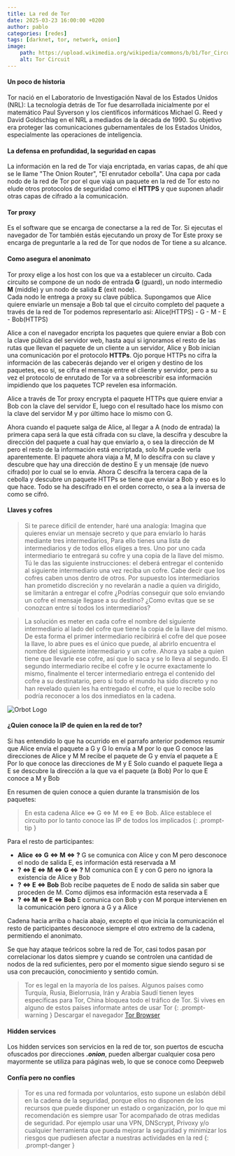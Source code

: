 ```yaml
---
title: La red de Tor 
date: 2025-03-23 16:00:00 +0200
author: pablo
categories: [redes]
tags: [darknet, tor, network, onion]     
image:
    path: https://upload.wikimedia.org/wikipedia/commons/b/b1/Tor_Circuit_Diagram.svg
    alt: Tor Circuit
---
```

#### Un poco de historia
Tor nació en el Laboratorio de Investigación Naval de los Estados Unidos (NRL): La tecnología detrás de Tor fue desarrollada inicialmente por el matemático Paul Syverson y los científicos informáticos Michael G. Reed y David Goldschlag en el NRL a mediados de la década de 1990. Su objetivo era proteger las comunicaciones gubernamentales de los Estados Unidos, especialmente las operaciones de inteligencia.

#### La defensa en profundidad, la seguridad en capas
La información en la red de Tor viaja encriptada, en varias capas, de ahí que se le llame "The Onion Router", "El enrutador cebolla".
Una capa por cada nodo de la red de Tor por el que viaja un paquete en la red de Tor esto no elude otros protocolos de seguridad como el **HTTPS** y que suponen añadir otras capas de cifrado a la comunicación. 
 
#### Tor proxy
Es el software que se encarga de conectarse a la red de Tor. Si ejecutas el navegador de Tor también estás ejecutando un proxy de Tor
Este proxy se encarga de preguntarle a la red de Tor que nodos de Tor tiene a su alcance.

#### Como asegura el anonimato
Tor proxy elige a los host con los que va a establecer un circuito. Cada circuito se compone de un nodo de entrada **G** (guard), un nodo intermedio **M** (middle) y un nodo de salida **E** (exit node).  
Cada nodo le entrega a proxy su clave pública. 
Supongamos que Alice quiere enviarle un mensaje a Bob tal que el circuito completo del paquete a través de la red de Tor podemos representarlo asi:
Alice(HTTPS) - G - M - E - Bob(HTTPS) 

Alice a con el navegador encripta los paquetes que quiere enviar a Bob con la clave pública del servidor web, hasta aquí si ignoramos el resto 
de las rutas que llevan el paquete de un cliente a un servidor, Alice y Bob inician una comunicación por el protocolo **HTTPs**. Ojo porque HTTPs 
no cifra la información de las cabecerás dejando ver el origen y destino de los paquetes, eso sí, se cifra el mensaje entre el cliente y servidor, pero a su vez el protocolo de enrutado de Tor va a sobreescribir esa información impidiendo que los paquetes TCP revelen esa información. 

Alice a través de Tor proxy encrypta el paquete HTTPs que quiere enviar a Bob con la clave del servidor E, luego con el resultado hace los mismo con la clave del servidor M y por último hace lo mismo con G.

Ahora cuando el paquete salga de Alice, al llegar a A (nodo de entrada) la primera capa será la que está cifrada con su clave, la descifra y descubre la dirección del paquete a cual hay que enviarlo a, o sea la dirección de M pero el resto de la información está encriptada, solo M puede verla aparentemente.
El paquete ahora viaja a M, M lo descifra con su clave y descubre que hay una dirección de destino E y un mensaje (de nuevo cifrado) por lo cual se lo envía. 
Ahora C descifra la tercera capa de la cebolla y descubre un paquete HTTPs se tiene que enviar a Bob y eso es lo que hace. 
Todo se ha descifrado en el orden correcto, o sea a la inversa de como se cifró.

#### Llaves y cofres
>Si te parece difícil de entender, haré una analogía: 
Imagina que quieres enviar un mensaje secreto y que para enviarlo lo harás mediante tres intermediarios,
Para ello tienes una lista de intermediarios y de todos ellos eliges a tres. 
Uno por uno cada intermediario te entregará su cofre y una copia de la llave del mismo.
Tú le das las siguiente instrucciones: el deberá entregar el contenido al siguiente intermediario una vez reciba un cofre.
Cabe decir que los cofres caben unos dentro de otros. 
Por supuesto los intermediarios han prometido discreción y no revelarán a nadie a quien va dirigido, se limitarán a entregar el cofre 
¿Podrías conseguir que solo enviando un cofre el mensaje llegase a su destino? ¿Como evitas que se se conozcan entre sí todos los intermediarios?

>La solución es meter en cada cofre el nombre del siguiente intermediario al lado del cofre que tiene la copia de la llave del mismo.
De esta forma el primer intermediario recibirirá el cofre del que posee la llave, lo abre pues es el único que puede, al abrirlo encuentra el nombre del siguiente intermediario y un cofre. Ahora ya sabe a quien tiene que llevarle ese cofre, así que lo saca y se lo lleva al segundo. El segundo intermediario recibe el cofre y le ocurre exactamente lo mismo, finalmente el tercer intermediario entrega el contenido del cofre a su destinatario, pero si todo el mundo ha sido discreto y no han revelado quien les ha entregado el cofre, el que lo recibe solo podría reconocer a los dos inmediatos en la cadena.

<img src="https://upload.wikimedia.org/wikipedia/commons/thumb/8/8b/Orbot-logo.svg/1024px-Orbot-logo.svg.png" alt="Orbot Logo" witdh=200px>

#### ¿Quien conoce la IP de quien en la red de tor?
Si has entendido lo que ha ocurrido en el parrafo anterior podemos resumir que
Alice envía el paquete a  G y G lo envía a M
por lo que G conoce las direcciones de Alice y M
M recibe el paquete de G y envía el paquete a E 
Por lo que conoce las direcciones de M y E
Solo cuando el paquete llega a E se descubre la dirección a la que va el paquete (a Bob)
Por lo que E conoce a M y Bob 

En resumen de quien conoce a quien durante la transmisión de los paquetes:

>En esta cadena Alice <=> G <=> M <=> E <=> Bob. Alice establece el circuito por lo tanto conoce las IP de todos los implicados
{: .prompt-tip }

Para el resto de participantes:
- **Alice <=> G <=> M <=> ?** G se comunica con Alice y con M pero desconoce el nodo de salida E, es información está reservada a M
- **? <=> E <=> M <=> G <=> ?** M comunica con E y con G pero no ignora la existencia de Alice y Bob
- **? <=> E <=> Bob** Bob recibe paquetes de E nodo de salida sin saber que proceden de M. Como dijimos esa información esta reservada a E
- **? <=> M <=> E <=> Bob** E comunica con Bob y con M porque intervienen en la comunicación pero ignora a G y a Alice

Cadena hacia arriba o hacia abajo, excepto el que inicia la comunicación el resto de participantes desconoce siempre el otro extremo 
de la cadena, permitiendo el anonimato.

Se que hay ataque teóricos sobre la red de Tor, casi todos pasan por correlacionar los datos siempre y cuando se controlen una cantidad de nodos de la red suficientes, pero por el momento sigue siendo seguro si se usa con precaución, conocimiento y sentido común. 

> Tor es legal en la mayoría de los países. Algunos países como Turquía, Rusia, Bielorrusia, Irán y  Arabia Saudí tienen leyes específicas para Tor, China bloquea todo el tráfico de Tor. Si vives en alguno de estos países informate antes de usar Tor
{: .prompt-warning }
Descargar el navegador [Tor Browser](https://www.torproject.org/download/)

#### Hidden services
Los hidden services son servicios en la red de tor, son puertos de escucha ofuscados por direcciones ***.onion***, pueden albergar cualquier cosa pero mayormente se utiliza para páginas web, lo que se conoce como Deepweb

#### Confía pero no confíes
> Tor es una red formada por voluntarios, esto supone un eslabón débil en la cadena de la seguridad, porque ellos no disponen de los recursos que puede disponer un estado o organización, por lo que mi recomendación es siempre usar Tor acompañado de otras medidas de seguridad.
Por ejemplo usar una VPN, DNScrypt, Privoxy y/o cualquier herramienta que pueda mejorar la seguridad y minimizar los riesgos que pudiesen afectar a nuestras actividades en la red
{: .prompt-danger }




